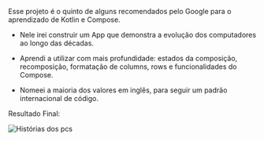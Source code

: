 Esse projeto é o quinto de alguns recomendados pelo Google para o aprendizado de Kotlin e Compose.

- Nele irei construir um App que demonstra a evolução dos computadores ao longo das décadas.

- Aprendi a utilizar com mais profundidade: estados da composição, recomposição, formatação de columns, rows e funcionalidades do Compose.

- Nomeei a maioria dos valores em inglês, para seguir um padrão internacional de código.


Resultado Final:


![Histórias dos pcs](https://github.com/Joa0DeL1ma/App_Evolucao_dos_Computadores/assets/161715327/bee34ca8-2333-425e-b813-09728bc763c8)
